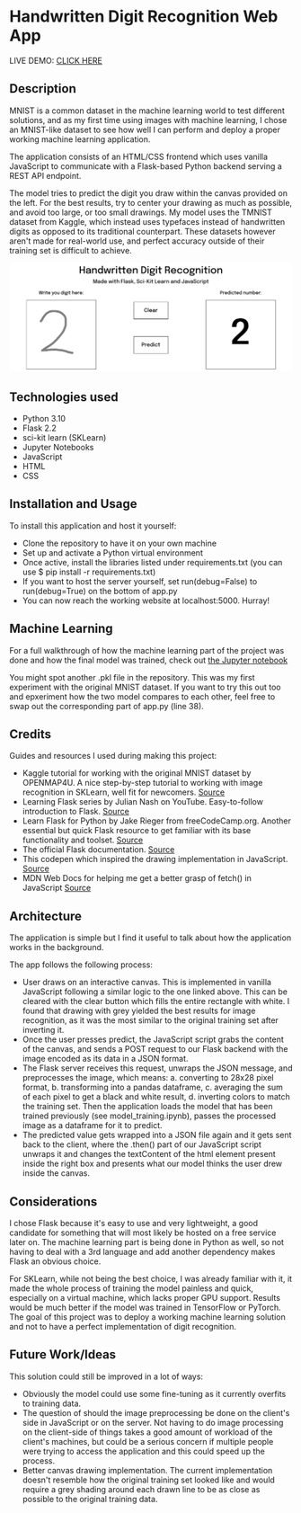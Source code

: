 # Handwritten Digit Recognition Web App

LIVE DEMO: [CLICK HERE](https://balintsipos.pythonanywhere.com/)

## Description

MNIST is a common dataset in the machine learning world to test different solutions, and as my first time using images with machine learning, I chose an MNIST-like dataset to see how well I can perform and deploy a proper working machine learning application.

The application consists of an HTML/CSS frontend which uses vanilla JavaScript to communicate with a Flask-based Python backend serving a REST API endpoint.

The model tries to predict the digit you draw within the canvas provided on the left. For the best results, try to center your drawing as much as possible, and avoid too large, or too small drawings. My model uses the TMNIST dataset from Kaggle, which instead uses typefaces instead of handwritten digits as opposed to its traditional counterpart. These datasets however aren't made for real-world use, and perfect accuracy outside of their training set is difficult to achieve. 

![an image of the working application](https://github.com/balintsipos/handwritten-digit-recognition/blob/main/screenshot.png)

## Technologies used

- Python 3.10
- Flask 2.2
- sci-kit learn (SKLearn)
- Jupyter Notebooks
- JavaScript
- HTML
- CSS

## Installation and Usage

To install this application and host it yourself:

- Clone the repository to have it on your own machine
- Set up and activate a Python virtual environment
- Once active, install the libraries listed under requirements.txt (you can use $ pip install -r requirements.txt)
- If you want to host the server yourself, set run(debug=False) to run(debug=True) on the bottom of app.py
- You can now reach the working website at localhost:5000. Hurray!

## Machine Learning

For a full walkthrough of how the machine learning part of the project was done and how the final model was trained, check out [the Jupyter notebook](https://github.com/balintsipos/handwritten-digit-recognition/blob/main/screenshot.png)

You might spot another .pkl file in the repository. This was my first experiment with the original MNIST dataset. If you want to try this out too and epxeriment how the two model compares to each other, feel free to swap out the corresponding part of app.py (line 38).

## Credits

Guides and resources I used during making this project:

- Kaggle tutorial for working with the original MNIST dataset by OPENMAP4U. A nice step-by-step tutorial to working with image recognition in SKLearn, well fit for newcomers. [Source](https://www.kaggle.com/code/gainknowledge/mnist-scikit-learn-tutorial/notebook)
- Learning Flask series by Julian Nash on YouTube. Easy-to-follow introduction to Flask. [Source](https://www.youtube.com/watch?v=BUmUV8YOzgM&list=PLF2JzgCW6-YY_TZCmBrbOpgx5pSNBD0_L)
- Learn Flask for Python by Jake Rieger from freeCodeCamp.org. Another essential but quick Flask resource to get familiar with its base functionality and toolset. [Source](https://www.youtube.com/watch?v=Z1RJmh_OqeA)
- The official Flask documentation. [Source](https://flask.palletsprojects.com/en/2.2.x/)
- This codepen which inspired the drawing implementation in JavaScript. [Source](https://codepen.io/w2sw2sw2s/pen/VLKEdq)
- MDN Web Docs for helping me get a better grasp of fetch() in JavaScript [Source](https://developer.mozilla.org/en-US/docs/Web/API/Fetch_API/Using_Fetch)

## Architecture

The application is simple but I find it useful to talk about how the application works in the background.

The app follows the following process:
- User draws on an interactive canvas. This is implemented in vanilla JavaScript following a similar logic to the one linked above. This can be cleared with the clear button which fills the entire rectangle with white. I found that drawing with grey yielded the best results for image recognition, as it was the most similar to the original training set after inverting it.
- Once the user presses predict, the JavaScript script grabs the content of the canvas, and sends a POST request to our Flask backend with the image encoded as its data in a JSON format.
- The Flask server receives this request, unwraps the JSON message, and preprocesses the image, which means: a. converting to 28x28 pixel format, b. transforming into a pandas dataframe, c. averaging the sum of each pixel to get a black and white result, d. inverting colors to match the training set. Then the application loads the model that has been trained previously (see model_training.ipynb), passes the processed image as a dataframe for it to predict.
- The predicted value gets wrapped into a JSON file again and it gets sent back to the client, where the .then() part of our JavaScript script unwraps it and changes the textContent of the html element present inside the right box and presents what our model thinks the user drew inside the canvas.

## Considerations

I chose Flask because it's easy to use and very lightweight, a good candidate for something that will most likely be hosted on a free service later on. The machine learning part is being done in Python as well, so not having to deal with a 3rd language and add another dependency makes Flask an obvious choice.

For SKLearn, while not being the best choice, I was already familiar with it, it made the whole process of training the model painless and quick, especially on a virtual machine, which lacks proper GPU support. Results would be much better if the model was trained in TensorFlow or PyTorch. The goal of this project was to deploy a working machine learning solution and not to have a perfect implementation of digit recognition.

## Future Work/Ideas

This solution could still be improved in a lot of ways:

- Obviously the model could use some fine-tuning as it currently overfits to training data.
- The question of should the image preprocessing be done on the client's side in JavaScript or on the server. Not having to do image processing on the client-side of things takes a good amount of workload of the client's machines, but could be a serious concern if multiple people were trying to access the application and this could speed up the process.
- Better canvas drawing implementation. The current implementation doesn't resemble how the original training set looked like and would require a grey shading around each drawn line to be as close as possible to the original training data.